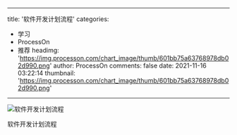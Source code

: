 
---
title: '软件开发计划流程'
categories: 
 - 学习
 - ProcessOn
 - 推荐
headimg: 'https://img.processon.com/chart_image/thumb/601bb75a63768978db02d990.png'
author: ProcessOn
comments: false
date: 2021-11-16 03:22:14
thumbnail: 'https://img.processon.com/chart_image/thumb/601bb75a63768978db02d990.png'
---

<div>   
<img class="thumb" alt="软件开发计划流程" src="https://img.processon.com/chart_image/thumb/601bb75a63768978db02d990.png" referrerpolicy="no-referrer">
<p>软件开发计划流程</p>  
</div>
            